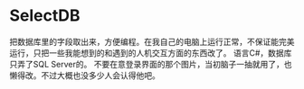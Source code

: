 # SelectDB
把数据库里的字段取出来，方便编程。在我自己的电脑上运行正常，不保证能完美运行，只把一些我能想到的和遇到的人机交互方面的东西改了。
语言C#，数据库只弄了SQL Server的。
不要在意登录界面的那个图片，当初脑子一抽就用了，也懒得改。不过大概也没多少人会认得他吧。

